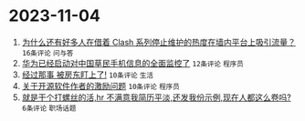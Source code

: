 # 2023-11-04

1. [为什么还有好多人在借着 Clash 系列停止维护的热度在墙内平台上吸引流量？](https://www.v2ex.com/t/988499) `16条评论` `问与答`
1. [华为已经启动对中国草民手机信息的全面监控了](https://www.v2ex.com/t/988525) `12条评论` `程序员`
1. [经过那事 被房东盯上了!](https://www.v2ex.com/t/988515) `10条评论` `生活`
1. [关于开源软件作者的激励问题](https://www.v2ex.com/t/988513) `10条评论` `程序员`
1. [就是干个打螺丝的活,hr 不满意我简历平淡,还发我份示例,现在人都这么卷吗?](https://www.v2ex.com/t/988507) `6条评论` `职场话题`
